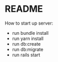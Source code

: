 # README

How to start up server:
* run bundle install
* run yarn install
* run db:create
* run db:migrate
* run rails start
